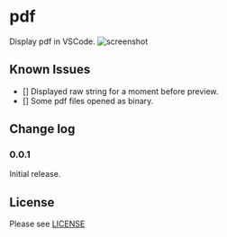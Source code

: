 # pdf

Display pdf in VSCode.
![screenshot](https://raw.githubusercontent.com/tomoki1207/vscode-pdfviewer/images/screenshot.png)

## Known Issues

- [] Displayed raw string for a moment before preview.
- [] Some pdf files opened as binary.

## Change log

### 0.0.1

Initial release.

## License
Please see [LICENSE](./LICENSE)
